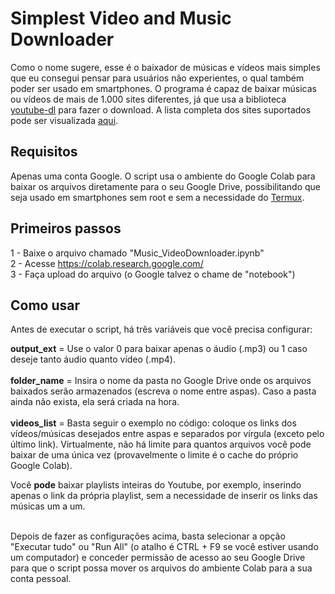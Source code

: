 # Simplest Video and Music Downloader
Como o nome sugere, esse é o baixador de músicas e vídeos mais simples que eu consegui pensar para usuários não experientes, o qual também poder ser usado em smartphones. O programa é capaz de baixar músicas ou vídeos de mais de 1.000 sites diferentes, já que usa a biblioteca [youtube-dl](https://github.com/ytdl-org/youtube-dl) para fazer o download. A lista completa dos sites suportados pode ser visualizada [aqui](https://ytdl-org.github.io/youtube-dl/supportedsites.html).

## Requisitos

Apenas uma conta Google. O script usa o ambiente do Google Colab para baixar os arquivos diretamente para o seu Google Drive, possibilitando que seja usado em smartphones sem root e sem a necessidade do [Termux](https://termux.dev/en/).

## Primeiros passos

1 - Baixe o arquivo chamado "Music_VideoDownloader.ipynb" <br>
2 - Acesse https://colab.research.google.com/ <br>
3 - Faça upload do arquivo (o Google talvez o chame de "notebook") <br>

## Como usar

Antes de executar o script, há três variáveis que você precisa configurar:

**output_ext** = Use o valor 0 para baixar apenas o áudio (.mp3) ou 1 caso deseje tanto áudio quanto vídeo (.mp4). <br><br>
**folder_name** = Insira o nome da pasta no Google Drive onde os arquivos baixados serão armazenados (escreva o nome entre aspas). Caso a pasta ainda não exista, ela será criada na hora. <br><br>
**videos_list** = Basta seguir o exemplo no código: coloque os links dos vídeos/músicas desejados entre aspas e separados por vírgula (exceto pelo último link). Virtualmente, não há limite para quantos arquivos você pode baixar de uma única vez (provavelmente o limite é o cache do próprio Google Colab). 

Você **pode** baixar playlists inteiras do Youtube, por exemplo, inserindo apenas o link da própria playlist, sem a necessidade de inserir os links das músicas um a um. <br><br>

Depois de fazer as configurações acima, basta selecionar a opção "Executar tudo" ou "Run All" (o atalho é CTRL + F9 se você estiver usando um computador) e conceder permissão de acesso ao seu Google Drive para que o script possa mover os arquivos do ambiente Colab para a sua conta pessoal.
